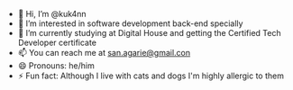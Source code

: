 - 👋 Hi, I’m @kuk4nn
- 👀 I’m interested in software development back-end specially
- 🌱 I’m currently studying at Digital House and getting the Certified Tech Developer certificate
- 📫 You can reach me at san.agarie@gmail.con
- 😄 Pronouns: he/him
- ⚡ Fun fact: Although I live with cats and dogs I'm highly allergic to them

<!---
kuk4nn/kuk4nn is a ✨ special ✨ repository because its `README.md` (this file) appears on your GitHub profile.
You can click the Preview link to take a look at your changes.
--->
